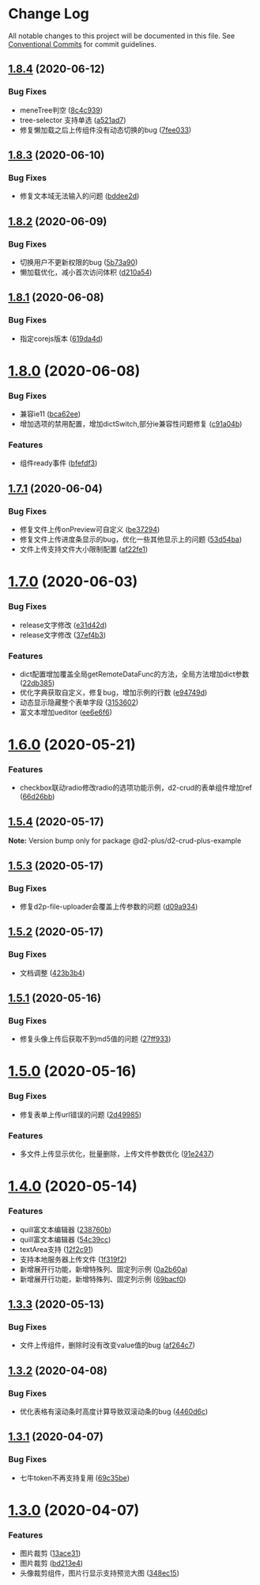 # Change Log

All notable changes to this project will be documented in this file.
See [Conventional Commits](https://conventionalcommits.org) for commit guidelines.

## [1.8.4](https://github.com/greper/d2-crud-plus/compare/@d2-plus/d2-crud-plus-example@1.8.3...@d2-plus/d2-crud-plus-example@1.8.4) (2020-06-12)


### Bug Fixes

* meneTree判空 ([8c4c939](https://github.com/greper/d2-crud-plus/commit/8c4c939d750939d4ec7e4da6a6d4abd855c7ba29))
* tree-selector 支持单选 ([a521ad7](https://github.com/greper/d2-crud-plus/commit/a521ad7882c0c019a51be97236de1c28e65b7114))
* 修复懒加载之后上传组件没有动态切换的bug ([7fee033](https://github.com/greper/d2-crud-plus/commit/7fee03366753abbabee41fec40c38a840b00678f))





## [1.8.3](https://github.com/greper/d2-crud-plus/compare/@d2-plus/d2-crud-plus-example@1.8.2...@d2-plus/d2-crud-plus-example@1.8.3) (2020-06-10)


### Bug Fixes

* 修复文本域无法输入的问题 ([bddee2d](https://github.com/greper/d2-crud-plus/commit/bddee2d2283014a94d136ad7659dbebf2a17e24b))





## [1.8.2](https://github.com/greper/d2-crud-plus/compare/@d2-plus/d2-crud-plus-example@1.8.1...@d2-plus/d2-crud-plus-example@1.8.2) (2020-06-09)


### Bug Fixes

* 切换用户不更新权限的bug ([5b73a90](https://github.com/greper/d2-crud-plus/commit/5b73a90b418927f5f9f4dca48094ab93457a3cbe))
* 懒加载优化，减小首次访问体积 ([d210a54](https://github.com/greper/d2-crud-plus/commit/d210a544c890c35d3f41af5067f24f9a3d8d4587))





## [1.8.1](https://github.com/greper/d2-crud-plus/compare/@d2-plus/d2-crud-plus-example@1.8.0...@d2-plus/d2-crud-plus-example@1.8.1) (2020-06-08)


### Bug Fixes

* 指定corejs版本 ([619da4d](https://github.com/greper/d2-crud-plus/commit/619da4d6c2c7482d68989e6c378ebd29fc335d05))





# [1.8.0](https://github.com/greper/d2-crud-plus/compare/@d2-plus/d2-crud-plus-example@1.7.1...@d2-plus/d2-crud-plus-example@1.8.0) (2020-06-08)


### Bug Fixes

* 兼容ie11 ([bca62ee](https://github.com/greper/d2-crud-plus/commit/bca62eeb48ef53bd075028340f4634a341a88987))
* 增加选项的禁用配置，增加dictSwitch,部分ie兼容性问题修复 ([c91a04b](https://github.com/greper/d2-crud-plus/commit/c91a04bbdd201d117953048c56cca53ae66dad0d))


### Features

* 组件ready事件 ([bfefdf3](https://github.com/greper/d2-crud-plus/commit/bfefdf31d03247a87d718114e30363801a98d96a))





## [1.7.1](https://github.com/greper/d2-crud-plus/compare/@d2-plus/d2-crud-plus-example@1.7.0...@d2-plus/d2-crud-plus-example@1.7.1) (2020-06-04)


### Bug Fixes

* 修复文件上传onPreview可自定义 ([be37294](https://github.com/greper/d2-crud-plus/commit/be372947d5a4281b661f01ca1f84a202691023e0))
* 修复文件上传进度条显示的bug，优化一些其他显示上的问题 ([53d54ba](https://github.com/greper/d2-crud-plus/commit/53d54bad45782ddc7a6970ad25c2811e137ff41b))
* 文件上传支持文件大小限制配置 ([af22fe1](https://github.com/greper/d2-crud-plus/commit/af22fe1fb36cc4d2406c1c4ecc310f5e829fb239))






# [1.7.0](https://github.com/greper/d2-crud-plus/compare/@d2-plus/d2-crud-plus-example@1.6.0...@d2-plus/d2-crud-plus-example@1.7.0) (2020-06-03)


### Bug Fixes

* release文字修改 ([e31d42d](https://github.com/greper/d2-crud-plus/commit/e31d42d65f6dd7dca6913786953d8c12324818fc))
* release文字修改 ([37ef4b3](https://github.com/greper/d2-crud-plus/commit/37ef4b3edbdd1152c782943164075b562d8d8d86))


### Features

* dict配置增加覆盖全局getRemoteDataFunc的方法，全局方法增加dict参数 ([22db385](https://github.com/greper/d2-crud-plus/commit/22db38591d7c285b0e50ce8b9cd6aedd0c5032f9))
* 优化字典获取自定义，修复bug，增加示例的行数 ([e94749d](https://github.com/greper/d2-crud-plus/commit/e94749de0ad885ee5feea6b1b6a2a2096f057a2c))
* 动态显示隐藏整个表单字段 ([3153602](https://github.com/greper/d2-crud-plus/commit/31536028be6ac052d4c5c9d5432807be4f46d1de))
* 富文本增加ueditor ([ee6e6f6](https://github.com/greper/d2-crud-plus/commit/ee6e6f6430e5aa2ebf3bcfe2987af56d512b5e96))






# [1.6.0](https://github.com/greper/d2-crud-plus/compare/@d2-plus/d2-crud-plus-example@1.5.4...@d2-plus/d2-crud-plus-example@1.6.0) (2020-05-21)


### Features

* checkbox联动radio修改radio的选项功能示例，d2-crud的表单组件增加ref ([66d26bb](https://github.com/greper/d2-crud-plus/commit/66d26bb039cb0848936e41019883ec9a1ec1ce7d))





## [1.5.4](https://github.com/greper/d2-crud-plus/compare/@d2-plus/d2-crud-plus-example@1.5.3...@d2-plus/d2-crud-plus-example@1.5.4) (2020-05-17)

**Note:** Version bump only for package @d2-plus/d2-crud-plus-example





## [1.5.3](https://github.com/greper/d2-crud-plus/compare/@d2-plus/d2-crud-plus-example@1.5.2...@d2-plus/d2-crud-plus-example@1.5.3) (2020-05-17)


### Bug Fixes

* 修复d2p-file-uploader会覆盖上传参数的问题 ([d09a934](https://github.com/greper/d2-crud-plus/commit/d09a93406f5900c9649bd79c626abe6f5af4eb52))





## [1.5.2](https://github.com/greper/d2-crud-plus/compare/@d2-plus/d2-crud-plus-example@1.5.1...@d2-plus/d2-crud-plus-example@1.5.2) (2020-05-17)


### Bug Fixes

* 文档调整 ([423b3b4](https://github.com/greper/d2-crud-plus/commit/423b3b4655861d3d1e6fe5bdac79b9deaeb20cb9))






## [1.5.1](https://github.com/greper/d2-crud-plus/compare/@d2-plus/d2-crud-plus-example@1.5.0...@d2-plus/d2-crud-plus-example@1.5.1) (2020-05-16)


### Bug Fixes

* 修复头像上传后获取不到md5值的问题 ([27ff933](https://github.com/greper/d2-crud-plus/commit/27ff933c698dd64ff5cbbce8fbd7c6df1dc8dbc0))





# [1.5.0](https://github.com/greper/d2-crud-plus/compare/@d2-plus/d2-crud-plus-example@1.4.0...@d2-plus/d2-crud-plus-example@1.5.0) (2020-05-16)


### Bug Fixes

* 修复表单上传url错误的问题 ([2d49985](https://github.com/greper/d2-crud-plus/commit/2d4998574436d0f6c90da942653debc42f73bc41))


### Features

* 多文件上传显示优化，批量删除，上传文件参数优化 ([91e2437](https://github.com/greper/d2-crud-plus/commit/91e243796221b706b0bb906aca5c00e59ed597fe))






# [1.4.0](https://github.com/greper/d2-crud-plus/compare/@d2-plus/d2-crud-plus-example@1.3.3...@d2-plus/d2-crud-plus-example@1.4.0) (2020-05-14)


### Features

* quill富文本编辑器 ([238760b](https://github.com/greper/d2-crud-plus/commit/238760b1c63385850721f3eb018c9f2ebe0595ec))
* quill富文本编辑器 ([54c39cc](https://github.com/greper/d2-crud-plus/commit/54c39cc911f5a481894850ea227cdc627c5b0716))
* textArea支持 ([12f2c91](https://github.com/greper/d2-crud-plus/commit/12f2c91ea492b4b5f4b781c7826b0c6939e0db93))
* 支持本地服务器上传文件 ([1f319f2](https://github.com/greper/d2-crud-plus/commit/1f319f20afcee32c4527bfd0e10f263234723b3a))
* 新增展开行功能，新增特殊列、固定列示例 ([0a2b60a](https://github.com/greper/d2-crud-plus/commit/0a2b60a6a0c9ece1e7391ce3b72eff0d5d0e8e7a))
* 新增展开行功能，新增特殊列、固定列示例 ([69bacf0](https://github.com/greper/d2-crud-plus/commit/69bacf00edf016968be723c7457d8002e30fc285))






## [1.3.3](https://github.com/greper/d2-crud-plus/compare/@d2-plus/d2-crud-plus-example@1.3.2...@d2-plus/d2-crud-plus-example@1.3.3) (2020-05-13)


### Bug Fixes

* 文件上传组件，删除时没有改变value值的bug ([af264c7](https://github.com/greper/d2-crud-plus/commit/af264c74759cdd9d1955eb868041dbc13a83d4c6))






## [1.3.2](https://github.com/greper/d2-crud-plus/compare/@d2-plus/d2-crud-plus-example@1.3.1...@d2-plus/d2-crud-plus-example@1.3.2) (2020-04-08)


### Bug Fixes

* 优化表格有滚动条时高度计算导致双滚动条的bug ([4460d6c](https://github.com/greper/d2-crud-plus/commit/4460d6c5179d08bfe595b559cf844eadcf9f2fa8))





## [1.3.1](https://github.com/greper/d2-crud-plus/compare/@d2-plus/d2-crud-plus-example@1.3.0...@d2-plus/d2-crud-plus-example@1.3.1) (2020-04-07)


### Bug Fixes

* 七牛token不再支持复用 ([69c35be](https://github.com/greper/d2-crud-plus/commit/69c35be9cff2f3234e0f12e74b0621bee28c0461))





# [1.3.0](https://github.com/greper/d2-crud-plus/compare/@d2-plus/d2-crud-plus-example@1.2.4...@d2-plus/d2-crud-plus-example@1.3.0) (2020-04-07)


### Features

* 图片裁剪 ([13ace31](https://github.com/greper/d2-crud-plus/commit/13ace3104ef7ff4cba66867e4f4a78bf858d81e8))
* 图片裁剪 ([bd213e4](https://github.com/greper/d2-crud-plus/commit/bd213e4366432084b5353c30c468218c5a2efe8a))
* 头像裁剪组件，图片行显示支持预览大图 ([348ec15](https://github.com/greper/d2-crud-plus/commit/348ec15b0eca5c55512b56134fb1086a36ba4d06))

